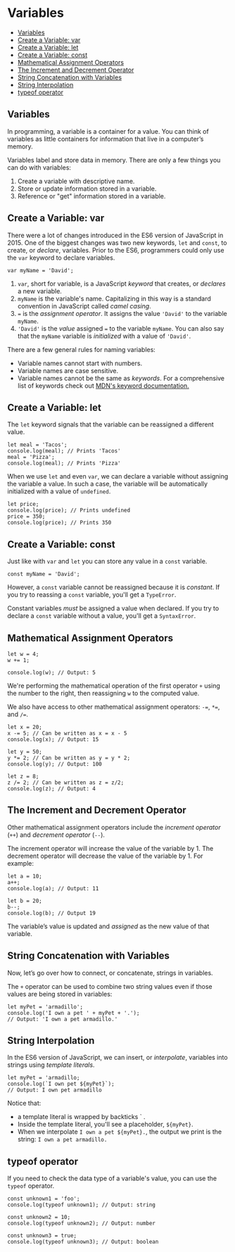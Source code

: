 # Variables

* [Variables](#Variables)
* [Create a Variable: var](#Create-a-Variable:-var)
* [Create a Variable: let](#Create-a-Variable:-let)
* [Create a Variable: const](#Create-a-Variable:-const)
* [Mathematical Assignment Operators](#Mathematical-Assignment-Operators)
* [The Increment and Decrement Operator](#The-Increment-and-Decrement-Operator)
* [String Concatenation with Variables](#String-Concatenation-with-Variables)
* [String Interpolation](#String-Interpolation)
* [typeof operator](#typeof-operator)


## Variables
In programming, a variable is a container for a value. You can think of variables as little containers for information that live in a computer’s memory.

Variables label and store data in memory. There are only a few things you can do with variables:

  1. Create a variable with descriptive name.
  2. Store or update information stored in a variable.
  3. Reference or "get" information stored in a variable.

## Create a Variable: var
There were a lot of changes introduced in the ES6 version of JavaScript in 2015. One of the biggest changes was two new keywords, `let` and `const`, to create, or *declare*, variables. Prior to the ES6, programmers could only use the `var` keyword to declare variables.

`var myName = 'David';`

  1. `var`, short for variable, is a JavaScript *keyword* that creates, or *declares* a new variable.
  2. `myName` is the variable's name. Capitalizing in this way is a standard convention in JavaScript called *camel casing*.
  3. `=` is the *assignment operator*. It assigns the value `'David'` to the variable `myName`.
  4. `'David'` is the *value* assigned `=` to the variable `myName`. You can also say that the `myName` variable is *initialized* with a value of `'David'`.

There are a few general rules for naming variables:

  * Variable names cannot start with numbers.
  * Variable names are case sensitive.
  * Variable names cannot be the same as *keywords*. For a comprehensive list of keywords check out [MDN's keyword documentation.](https://developer.mozilla.org/en-US/docs/Web/JavaScript/Reference/Lexical_grammar#Keywords)

## Create a Variable: let
The `let` keyword signals that the variable can be reassigned a different value.

  ```
  let meal = 'Tacos';
  console.log(meal); // Prints 'Tacos'
  meal = 'Pizza';
  console.log(meal); // Prints 'Pizza'
  ```
When we use `let` and even `var`, we can declare a variable without assigning the variable a value. In such a case, the variable will be automatically initialized with a value of `undefined`.

  ```
  let price;
  console.log(price); // Prints undefined
  price = 350;
  console.log(price); // Prints 350
  ```

## Create a Variable: const
Just like with `var` and `let` you can store any value in a `const` variable.

`const myName = 'David';`

However, a `const` variable cannot be reassigned because it is *constant*. If you try to reassing a `const` variable, you'll get a `TypeError`.

Constant variables *must* be assigned a value when declared. If you try to declare a `const` variable without a value, you'll get a `SyntaxError`.

## Mathematical Assignment Operators

```
let w = 4;
w += 1;

console.log(w); // Output: 5
```
We're performing the mathematical operation of the first operator `+` using the number to the right, then reassigning `w` to the computed value.

We also have access to other mathematical assignment operators: `-=`, `*=`, and `/=`.

```
let x = 20;
x -= 5; // Can be written as x = x - 5
console.log(x); // Output: 15

let y = 50;
y *= 2; // Can be written as y = y * 2;
console.log(y); // Output: 100

let z = 8;
z /= 2; // Can be written as z = z/2;
console.log(z); // Output: 4
```

## The Increment and Decrement Operator
Other mathematical assignment operators include the *increment operator* (`++`) and *decrement operator* (`--`).

The increment operator will increase the value of the variable by 1. The decrement operator will decrease the value of the variable by 1. For example:

```
let a = 10;
a++;
console.log(a); // Output: 11

let b = 20;
b--;
console.log(b); // Output 19
```

The variable’s value is updated and *assigned* as the new value of that variable.

## String Concatenation with Variables
Now, let’s go over how to connect, or concatenate, strings in variables.

The `+` operator can be used to combine two string values even if those values are being stored in variables:

```
let myPet = 'armadillo';
console.log('I own a pet ' + myPet + '.');
// Output: 'I own a pet armadillo.'
```

## String Interpolation
In the ES6 version of JavaScript, we can insert, or *interpolate*, variables into strings using *template literals*.

```
let myPet = 'armadillo;
console.log(`I own pet ${myPet}`);
// Output: I own pet armadillo
```

Notice that:

* a template literal is wrapped by backticks ` .
* Inside the template literal, you'll see a placeholder, `${myPet}`.
* When we interpolate `I own a pet ${myPet}.`, the output we print is the string: `I own a pet armadillo.`

## typeof operator
If you need to check the data type of a variable's value, you can use the `typeof` operator.

```
const unknown1 = 'foo';
console.log(typeof unknown1); // Output: string

const unknown2 = 10;
console.log(typeof unknown2); // Output: number

const unknown3 = true;
console.log(typeof unknown3); // Output: boolean
```

